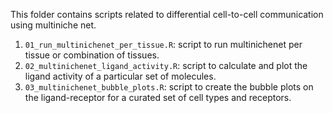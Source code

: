 This folder contains scripts related to differential cell-to-cell communication using multiniche net.  


1) `01_run_multinichenet_per_tissue.R`: script to run multinichenet per tissue or combination of tissues.
2) `02_multinichenet_ligand_activity.R`: script to calculate and plot the ligand activity of a particular set of molecules.
3) `03_multinichenet_bubble_plots.R`: script to create the bubble plots on the ligand-receptor for a curated set of cell types and receptors.

